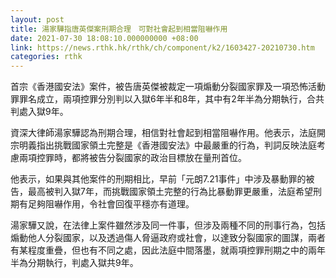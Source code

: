 ```yaml
---
layout: post
title: 湯家驊指唐英傑案刑期合理　可對社會起到相當阻嚇作用
date: 2021-07-30 18:08:10.000000000 +08:00
link: https://news.rthk.hk/rthk/ch/component/k2/1603427-20210730.htm
categories: rthk
---
```


首宗《香港國安法》案件，被告唐英傑被裁定一項煽動分裂國家罪及一項恐怖活動罪罪名成立，兩項控罪分別判以入獄6年半和8年，其中有2年半為分期執行，合共判處入獄9年。

資深大律師湯家驊認為刑期合理，相信對社會起到相當阻嚇作用。他表示，法庭開宗明義指出挑戰國家領土完整是《香港國安法》中最嚴重的行為，判詞反映法庭考慮兩項控罪時，都將被告分裂國家的政治目標放在量刑首位。

他表示，如果與其他案件的刑期相比，早前「元朗7.21事件」中涉及暴動罪的被告，最高被判入獄7年，而挑戰國家領土完整的行為比暴動罪更嚴重，法庭希望刑期有足夠阻嚇作用，令社會回復平穩亦有道理。

湯家驊又說，在法律上案件雖然涉及同一件事，但涉及兩種不同的刑事行為，包括煽動他人分裂國家，以及透過傷人脅逼政府或社會，以達致分裂國家的圖謀，兩者有某程度重疊，但也有不同之處，因此法庭中間落墨，就兩項控罪刑期之中的兩年半為分期執行，判處入獄共9年。

